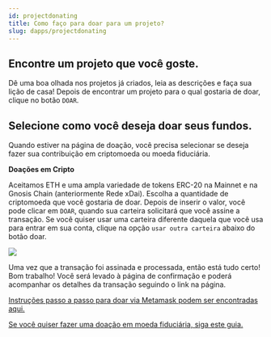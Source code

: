 ```yaml
---
id: projectdonating
title: Como faço para doar para um projeto?
slug: dapps/projectdonating 
---
```


## Encontre um projeto que você goste.

Dê uma boa olhada nos projetos já criados, leia as descrições e faça sua lição de casa! Depois de encontrar um projeto para o qual gostaria de doar, clique no botão `DOAR`.

## Selecione como você deseja doar seus fundos.

Quando estiver na página de doação, você precisa selecionar se deseja fazer sua contribuição em criptomoeda ou moeda fiduciária.

**Doações em Cripto**

Aceitamos ETH e uma ampla variedade de tokens ERC-20 na Mainnet e na Gnosis Chain (anteriormente Rede xDai). Escolha a quantidade de criptomoeda que você gostaria de doar. Depois de inserir o valor, você pode clicar em `DOAR`, quando sua carteira solicitará que você assine a transação. Se você quiser usar uma carteira diferente daquela que você usa para entrar em sua conta, clique na opção `usar outra carteira` abaixo do botão doar.

![](https://i.imgur.com/9jNFF2E.png)

Uma vez que a transação foi assinada e processada, então está tudo certo! Bom trabalho! Você será levado à página de confirmação e poderá acompanhar os detalhes da transação seguindo o link na página.

[Instruções passo a passo para doar via Metamask podem ser encontradas aqui.](https://docs.giveth.io/dapps/donatingmetamask)

[Se você quiser fazer uma doação em moeda fiduciária, siga este guia.](https://docs.giveth.io/dapps/torusonramp)